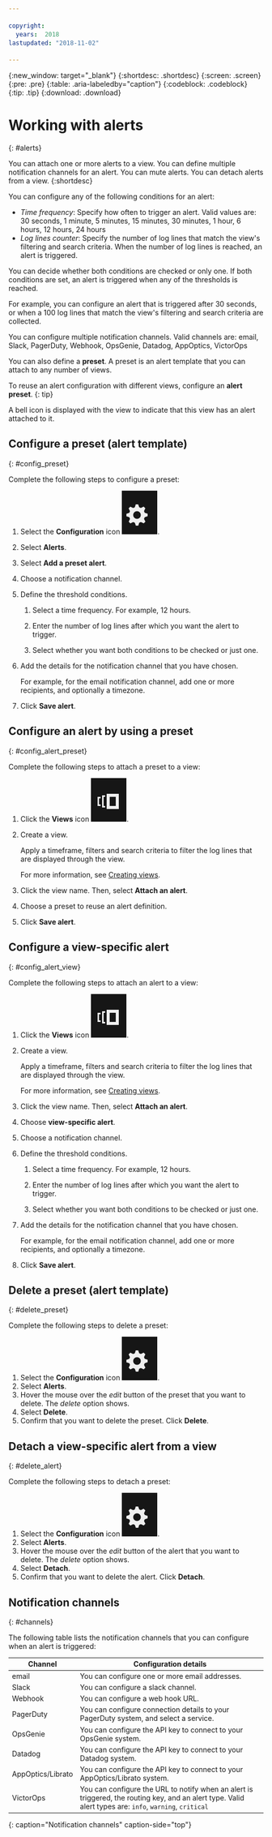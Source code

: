 ```yaml
---

copyright:
  years:  2018
lastupdated: "2018-11-02"

---
```


{:new_window: target="_blank"}
{:shortdesc: .shortdesc}
{:screen: .screen}
{:pre: .pre}
{:table: .aria-labeledby="caption"}
{:codeblock: .codeblock}
{:tip: .tip}
{:download: .download}

 
# Working with alerts
{: #alerts}

You can attach one or more alerts to a view. You can define multiple notification channels for an alert. You can mute alerts. You can detach alerts from a view.
{:shortdesc}

You can configure any of the following conditions for an alert:

* *Time frequency*: Specify how often to trigger an alert. Valid values are: 30 seconds, 1 minute, 5 minutes, 15 minutes, 30 minutes, 1 hour, 6 hours, 12 hours, 24 hours
* *Log lines counter*: Specify the number of log lines that match the view's filtering and search criteria. When the number of log lines is reached, an alert is triggered.

You can decide whether both conditions are checked or only one. If both conditions are set, an alert is triggered when any of the thresholds is reached. 

For example, you can configure an alert that is triggered after 30 seconds, or when a 100 log lines that match the view's filtering and search criteria are collected.

You can configure multiple notification channels. Valid channels are: email, Slack, PagerDuty, Webhook, OpsGenie, Datadog, AppOptics, VictorOps

You can also define a **preset**. A preset is an alert template that you can attach to any number of views. 

To reuse an alert configuration with different views, configure an **alert preset**.
{: tip}

A bell icon is displayed with the view to indicate that this view has an alert attached to it.



## Configure a preset (alert template)
{: #config_preset}

Complete the following steps to configure a preset:

1. Select the **Configuration** icon ![Configuration icon](images/admin.png "Admin icon").
2. Select **Alerts**.
3. Select **Add a preset alert**.
4. Choose a notification channel. 
5. Define the threshold conditions.

    1. Select a time frequency. For example, 12 hours.

    2. Enter the number of log lines after which you want the alert to trigger.

    3. Select whether you want both conditions to be checked or just one.

6. Add the details for the notification channel that you have chosen.

    For example, for the email notification channel, add one or more recipients, and optionally a timezone.

7. Click **Save alert**.



## Configure an alert by using a preset
{: #config_alert_preset}

Complete the following steps to attach a preset to a view:

1. Click the **Views** icon ![Configuration icon](images/views.png).
2. Create a view. 

    Apply a timeframe, filters and search criteria to filter the log lines that are displayed through the view. 

    For more information, see [Creating views](/docs/services/Log-Analysis-with-LogDNA/view_logs.html#step7).

3. Click the view name. Then, select **Attach an alert**.

4. Choose a preset to reuse an alert definition. 

5. Click **Save alert**. 




## Configure a view-specific alert
{: #config_alert_view}

Complete the following steps to attach an alert to a view:

1. Click the **Views** icon ![Configuration icon](images/views.png).
2. Create a view. 

    Apply a timeframe, filters and search criteria to filter the log lines that are displayed through the view. 

    For more information, see [Creating views](/docs/services/Log-Analysis-with-LogDNA/view_logs.html#step7).

3. Click the view name. Then, select **Attach an alert**.

4. Choose **view-specific alert**.

5. Choose a notification channel. 

6. Define the threshold conditions.

    1. Select a time frequency. For example, 12 hours.

    2. Enter the number of log lines after which you want the alert to trigger.

    3. Select whether you want both conditions to be checked or just one.

7. Add the details for the notification channel that you have chosen.

    For example, for the email notification channel, add one or more recipients, and optionally a timezone.

8. Click **Save alert**.



## Delete a preset (alert template)
{: #delete_preset}

Complete the following steps to delete a preset:

1. Select the **Configuration** icon ![Configuration icon](images/admin.png "Admin icon").
2. Select **Alerts**.
3. Hover the mouse over the *edit* button of the preset that you want to delete. The *delete* option shows.
4. Select **Delete**.
5. Confirm that you want to delete the preset. Click **Delete**.

## Detach a view-specific alert from a view
{: #delete_alert}

Complete the following steps to detach a preset:

1. Select the **Configuration** icon ![Configuration icon](images/admin.png "Admin icon").
2. Select **Alerts**.
3. Hover the mouse over the *edit* button of the alert that you want to delete. The *delete* option shows.
4. Select **Detach**.
5. Confirm that you want to delete the alert. Click **Detach**.



## Notification channels
{: #channels}

The following table lists the notification channels that you can configure when an alert is triggered:

| Channel           | Configuration details | 
|-------------------|-----------------------|
| email             | You can configure one or more email addresses.  | 
| Slack             | You can configure a slack channel. |
| Webhook           | You can configure a web hook URL. |
| PagerDuty         | You can configure connection details to your PagerDuty system, and select a service.|
| OpsGenie          | You can configure the API key to connect to your OpsGenie system. |
| Datadog           | You can configure the API key to connect to your Datadog system. |
| AppOptics/Librato | You can configure the API key to connect to your AppOptics/Librato system. |
| VictorOps         | You can configure the URL to notify when an alert is triggered, the routing key, and an alert type. Valid alert types are: `info`, `warning`, `critical` |
{: caption="Notification channels" caption-side="top"} 


